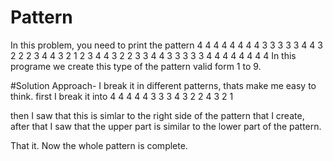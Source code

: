 # Pattern
In this problem, you need to print the pattern
          4 4 4 4 4 4 4
          4 3 3 3 3 3 4
          4 3 2 2 2 3 4
          4 3 2 1 2 3 4
          4 3 2 2 3 3 4
          4 3 3 3 3 3 4
          4 4 4 4 4 4 4
In this programe we create this type of the pattern valid form 1 to 9.

#Solution Approach-
  I break it in different patterns, thats make me easy to think.
  first I break it into
  4 4 4 4
  4 3 3 3
  4 3 2 2
  4 3 2 1
  
  then I saw that this is simlar to the right side of the pattern that I create, 
  after that I saw that the upper part is similar to the lower part of the pattern.
  
  That it. Now the whole pattern is complete.
